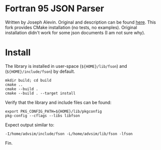 Fortran 95 JSON Parser
======================
Written by Joseph Alevin. Original and description can be found [here](https://github.com/josephalevin/fson). This fork provides CMake installation (no tests, no examples). Original installation didn't work for some json documents (I am not sure why).

# Install

The library is installed in user-space (`${HOME}/lib/fson`) and (`${HOME}/include/fson`) by default.

```
mkdir build; cd build
cmake ..
cmake --build .
cmake --build . --target install
```

Verify that the library and include files can be found:

```
export PKG_CONFIG_PATH=${HOME}/lib/pkgconfig
pkg-config --cflags --libs libfson
```
Expect output similar to:
```
-I/home/advsim/include/fson -L/home/advsim/lib/fson -lfson
```

Fin.
